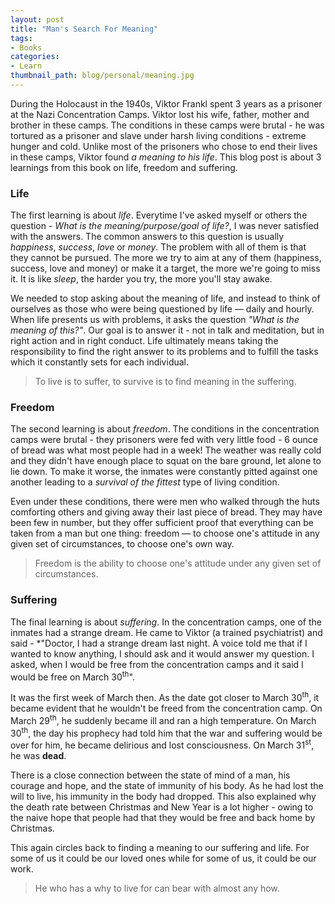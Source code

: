 ```yaml
---
layout: post
title: "Man's Search For Meaning"
tags:
- Books
categories:
- Learn
thumbnail_path: blog/personal/meaning.jpg
---
```


During the Holocaust in the 1940s, Viktor Frankl spent 3 years as a prisoner at the Nazi Concentration Camps. Viktor lost his wife, father, mother and brother in these camps. The conditions in these camps were brutal - he was tortured as a prisoner and slave under harsh living conditions - extreme hunger and cold. Unlike most of the prisoners who chose to end their lives in these camps, Viktor found *a meaning to his life*. This blog post is about 3 learnings from this book on life, freedom and suffering.

### Life

The first learning is about *life*. Everytime I've asked myself or others the question - *What is the meaning/purpose/goal of life?*, I was never satisfied with the answers. The common answers to this question is usually *happiness*, *success*, *love* or *money*. The problem with all of them is that they cannot be pursued. The more we try to aim at any of them (happiness, success, love and money) or make it a target, the more we're going to miss it. It is like *sleep*, the harder you try, the more you'll stay awake. 

We needed to stop asking about the meaning of life, and instead to think of ourselves as those who were being questioned by life — daily and hourly. When life presents us with problems, it asks the question *"What is the meaning of this?"*. Our goal is to answer it - not in talk and meditation, but in right action and in right conduct. Life ultimately means taking the responsibility to find the right answer to its problems and to fulfill the tasks which it constantly sets for each individual.

> To live is to suffer, to survive is to find meaning in the suffering.

### Freedom

The second learning is about *freedom*. The conditions in the concentration camps were brutal - they prisoners were fed with very little food - 6 ounce of bread was what most people had in a week! The weather was really cold and they didn't have enough place to squat on the bare ground, let alone to lie down. To make it worse, the inmates were constantly pitted against one another leading to a *survival of the fittest* type of living condition.

Even under these conditions, there were men who walked through the huts comforting others and giving away their last piece of bread. They may have been few in number, but they offer sufficient proof that everything can be taken from a man but one thing: freedom — to choose one's attitude in any given set of cir­cumstances, to choose one's own way. 

> Freedom is the ability to choose one's attitude under any given set of circumstances.

### Suffering

The final learning is about *suffering*. In the concentration camps, one of the inmates had a strange dream. He came to Viktor (a trained psychiatrist) and said - *"Doctor, I had a strange dream last night. A voice told me that if I wanted to know anything, I should ask and it would answer my question. I asked, when I would be free from the concentration camps and it said I would be free on March 30<sup>th</sup>". 

It was the first week of March then. As the date got closer to March 30<sup>th</sup>, it became evident that he wouldn't be freed from the concentration camp. On March 29<sup>th</sup>, he suddenly became ill and ran a high temperature. On March 30<sup>th</sup>, the day his prophecy had told him that the war and suffering would be over for him, he became delirious and lost consciousness. On March 31<sup>st</sup>, he was **dead**.

There is a close connection between the state of mind of a man, his courage and hope, and the state of immunity of his body. As he had lost the will to live, his immunity in the body had dropped. This also explained why the death rate between Christmas and New Year is a lot higher - owing to the naive hope that people had that they would be free and back home by Christmas.

This again circles back to finding a meaning to our suffering and life. For some of us it could be our loved ones while for some of us, it could be our work.

> He who has a why to live for can bear with almost any how.